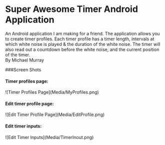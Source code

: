 # Super Awesome Timer Android Application
An Android application I am making for a friend.
The application allows you to create timer profiles.
Each timer profile has a timer length, intervals at which white noise is played & the duration of the white noise. 
The timer will also read out a countdown before the white noise, and the current position of the timer.</br>
By Michael Murray</br>

###Screen Shots
<h4>Timer profiles page:</h4>
![Timer Profiles Page](Media/MyProfiles.png)
<h4>Edit timer profile page:</h4>
![Edit Timer Profile Page](Media/EditProfile.png)
<h4>Edit timer inputs:</h4>
![Edit Timer Inputs](Media/TimerInout.png)

